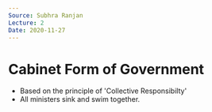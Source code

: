```yaml
---
Source: Subhra Ranjan
Lecture: 2
Date: 2020-11-27
---
```


# Cabinet Form of Government
- Based on the principle of 'Collective Responsibilty'
- All ministers sink and swim together.